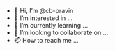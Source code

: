 - 👋 Hi, I’m @cb-pravin
- 👀 I’m interested in ...
- 🌱 I’m currently learning ...
- 💞️ I’m looking to collaborate on ...
- 📫 How to reach me ...

<!---
cb-pravin/cb-pravin is a ✨ special ✨ repository because its `README.md` (this file) appears on your GitHub profile.
You can click the Preview link to take a look at your changes.
--->
